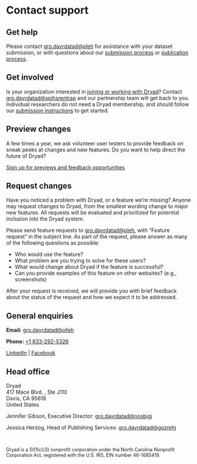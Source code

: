 <h1>Contact support</h1>

## Get help

Please contact <a class="emailr" href="mailto:dev@null">gro.dayrdatad@pleh</a> for assistance with your dataset submission, or with questions about our [submission process](/submission_process) or [publication process](/process).

## Get involved

Is your organization interested in [joining or working with Dryad](https://datadryad.org/join_us)? Contact <a class="emailr" href="mailto:dev@null">gro.dayrdatad@spihsrentrap</a> and our partnership team will get back to you. Individual researchers do not need a Dryad membership, and should follow our [submission instructions](https://datadryad.org/submission_process) to get started.

## Preview changes

A few times a year, we ask volunteer user testers to provide feedback on sneak peeks at changes and new features. Do you want to help direct the future of Dryad?

<a href="/feedback?m=4&l=contact" class="o-link__buttonlink">Sign up for previews and feedback opportunities</a>

## Request changes

Have you noticed a problem with Dryad, or a feature we’re missing? Anyone may request changes to Dryad, from the smallest wording change to major new features. All requests will be evaluated and prioritized for potential inclusion into the Dryad system.

Please send feature requests to <a class="emailr" href="mailto:dev@null?subject=Feature request">gro.dayrdatad@pleh</a>, with “Feature request” in the subject line. As part of the request, please answer as many of the following questions as possible:

 - Who would use the feature?
 - What problem are you trying to solve for these users?
 - What would change about Dryad if the feature is successful?
 - Can you provide examples of this feature on other websites? (e.g., screenshots)

After your request is received, we will provide you with brief feedback about the status of the request and how we expect it to be addressed.


## General enquiries

<p><strong>Email:</strong> <a class="emailr" href="mailto:dev@null">gro.dayrdatad@olleh</a></p>
<p><strong>Phone:</strong> <a href="tel:+18332925326">+1 833-292-5326</a></p>
<p><a href="https://www.linkedin.com/company/datadryad/">LinkedIn</a> | <a href="https://www.facebook.com/profile.php?id=100075926210112">Facebook</a></p>

## Head office

<p>Dryad<br>
417 Mace Blvd. , Ste J110<br>
Davis, CA 95618<br>
United States</p>
<p>Jennifer Gibson, Executive Director: <a class="emailr" href="mailto:dev@null">gro.dayrdatad@nosbigj</a></p>
<p>Jessica Herzog, Head of Publishing Services: <a class="emailr" href="mailto:dev@null">gro.dayrdatad@gozrehj</a></p>
<br>
<p style="font-size: .9em;">Dryad is a 501(c)(3) nonprofit corporation under the North Carolina Nonprofit Corporation Act, registered with the U.S. IRS, EIN number 46-1685419.</p>
